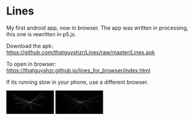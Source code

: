 # Lines

My first android app, now in browser.
The app was written in processing, this one is rewritten in p5.js.

Download the apk: https://github.com/thatguyshzr/Lines/raw/master/Lines.apk

To open in browser: https://thatguyshzr.github.io/lines_for_browser/index.html

If its running slow in your phone, use a different browser.

<img src="sample_images/sample_image1.jpg" width="25%" height="25%" title="Screenshot">

<img src="sample_images/sample_image2.jpg" width="25%" height="25%" title="Screenshot">
